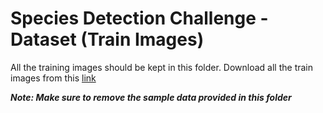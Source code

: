 # Species Detection Challenge - Dataset (Train Images)
All the training images should be kept in this folder. Download all the train images from this [link](https://drive.google.com/file/d/1ldz-kJmqLjtAlIcTCF08YQCadObxYxNn/view?usp=sharing)

***Note: Make sure to remove the sample data provided in this folder***
